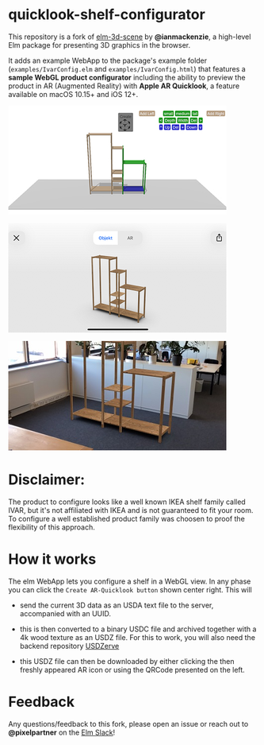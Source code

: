 # quicklook-shelf-configurator

This repository is a fork of [elm-3d-scene](https://github.com/ianmackenzie/elm-3d-scene) by **@ianmackenzie**, a high-level Elm package for presenting 3D graphics in the browser.

It adds an example WebApp to the package's example folder (`examples/IvarConfig.elm` and `examples/IvarConfig.html`) that features a **sample WebGL product configurator** including the ability to preview the product in AR (Augmented Reality) with **Apple AR Quicklook**, a feature available on macOS 10.15+ and iOS 12+. 

![WebApp screenshot](https://github.com/PixelPartner/quicklook-shelf-configurator/raw/master/IvarConfig_WebApp.jpg)

![Quicklook 3D screenshot](https://github.com/PixelPartner/quicklook-shelf-configurator/raw/master/IvarConfig_3D_quer.jpg)

![Quicklook AR screenshot](https://github.com/PixelPartner/quicklook-shelf-configurator/raw/master/IvarConfig_AR_quer.jpg)

# Disclaimer:

The product to configure looks like a well known IKEA shelf family called IVAR, but it's not affiliated with IKEA and is not guaranteed to fit your room. To configure a well established product family was choosen to proof the flexibility of this approach.

# How it works

The elm WebApp lets you configure a shelf in a WebGL view. In any phase you can click the `Create AR-Quicklook button` shown center right. This will

* send the current 3D data as an USDA text file to the server, accompanied with an UUID.

* this is then converted to a binary USDC file and archived together with a 4k wood texture as an USDZ file. For this to work, you will also need the backend repository [USDZerve](https://github.com/PixelPartner/USDZerve)

* this USDZ file can then be downloaded by either clicking the then freshly appeared AR icon or using the QRCode presented on the left. 

# Feedback

Any questions/feedback to this fork, please open an issue or reach out to **@pixelpartner**
on the [Elm Slack](https://elmlang.herokuapp.com)!
